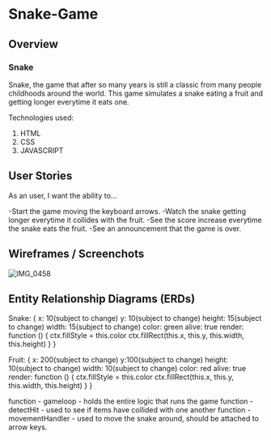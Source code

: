 # Snake-Game

## Overview

### Snake

Snake, the game that after so many years is still a classic from many people childhoods around the world. This game simulates a snake eating a fruit and getting longer everytime it eats one.

Technologies used:
1. HTML
2. CSS
3. JAVASCRIPT

## User Stories

As an user, I want the ability to...

-Start the game moving the keyboard arrows.
-Watch the snake getting longer everytime it collides with the fruit.
-See the score increase everytime the snake eats the fruit.
-See an announcement that the game is over.

## Wireframes / Screenchots
![IMG_0458](https://user-images.githubusercontent.com/77081100/190926274-def3ee8d-0cf2-41cc-9c45-40c560f68968.jpg)



## Entity Relationship Diagrams (ERDs)

Snake: {
   x: 10(subject to change)
   y: 10(subject to change)
   height: 15(subject to change)
   width: 15(subject to change)
   color: green
   alive: true
   render: function () {
   ctx.fillStyle = this.color
   ctx.fillRect(this.x, this.y, this.width, this.height)
   }
}

Fruit: {
    x: 200(subject to change)
    y:100(subject to change)
    height: 10(subject to change)
    width: 10(subject to change)
    color: red
    alive: true
    render: function () {
   ctx.fillStyle = this.color
   ctx.fillRect(this.x, this.y, this.width, this.height)
    }
}

function - gameloop - holds the entire logic that runs the game
function - detectHit - used to see if items have collided with one another
function - movementHandler - used to move the snake around, should be attached to arrow keys.
